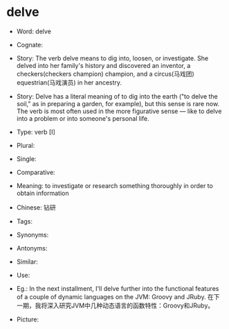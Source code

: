 # delve

- Word: delve
- Cognate: 
- Story: The verb delve means to dig into, loosen, or investigate. She delved into her family's history and discovered an inventor, a checkers(checkers champion) champion, and a circus(马戏团) equestrian(马戏演员) in her ancestry.
- Story: Delve has a literal meaning of to dig into the earth ("to delve the soil," as in preparing a garden, for example), but this sense is rare now. The verb is most often used in the more figurative sense — like to delve into a problem or into someone's personal life.

- Type: verb [I]
- Plural: 
- Single: 
- Comparative: 
- Meaning: to investigate or research something thoroughly in order to obtain information
- Chinese: 钻研
- Tags: 
- Synonyms: 
- Antonyms: 
- Similar: 
- Use: 
- Eg.: In the next installment, I'll delve further into the functional features of a couple of dynamic languages on the JVM: Groovy and JRuby. 在下一期，我将深入研究JVM中几种动态语言的函数特性：Groovy和JRuby。
- Picture: 

